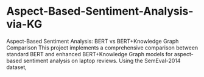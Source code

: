 # Aspect-Based-Sentiment-Analysis-via-KG
Aspect-Based Sentiment Analysis: BERT vs BERT+Knowledge Graph Comparison  This project implements a comprehensive comparison between standard BERT and enhanced BERT+Knowledge Graph models for aspect-based sentiment analysis on laptop reviews. Using the SemEval-2014 dataset,
